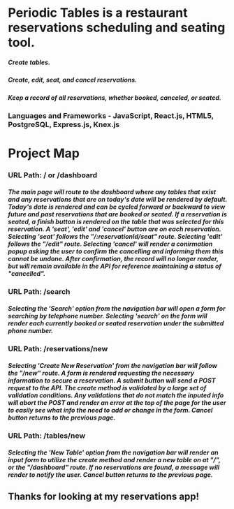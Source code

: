 # Periodic Tables is a restaurant reservations scheduling and seating tool.

##### Create tables.

##### Create, edit, seat, and cancel reservations.

##### Keep a record of all reservations, whether booked, canceled, or seated.

### Languages and Frameworks - JavaScript, React.js, HTML5, PostgreSQL, Express.js, Knex.js

# Project Map

### URL Path: / or /dashboard

##### The main page will route to the dashboard where any tables that exist and any reservations that are on today's date will be rendered by default. Today's date is rendered and can be cycled forward or backward to view future and past reservations that are booked or seated. If a reservation is seated, a finish button is rendered on the table that was selected for this reservation. A 'seat', 'edit' and 'cancel' button are on each reservation. Selecting 'seat' follows the "/:reservationId/seat" route. Selecting 'edit' follows the "/edit" route. Selecting 'cancel' will render a conirmation popup asking the user to confirm the cancelling and informing them this cannot be undone. After confirmation, the record will no longer render, but will remain available in the API for reference maintaining a status of "cancelled".

### URL Path: /search

##### Selecting the 'Search' option from the navigation bar will open a form for searching by telephone number. Selecting 'search' on the form will render each currently booked or seated reservation under the submitted phone number.

### URL Path: /reservations/new

##### Selecting 'Create New Reservation' from the navigation bar will follow the "/new" route. A form is rendered requesting the necessary information to secure a reservation. A submit button will send a POST request to the API. The create method is validated by a large set of validation conditions. Any validations that do not match the inputed info will abort the POST and render an error at the top of the page for the user to easily see what info the need to add or change in the form. Cancel button returns to the previous page.

### URL Path: /tables/new

##### Selecting the 'New Table' option from the navigation bar will render an input form to utilize the create method and render a new table on at "/", or the "/dashboard" route. If no reservations are found, a message will render to notify the user. Cancel button returns to the previous page.

## Thanks for looking at my reservations app!
